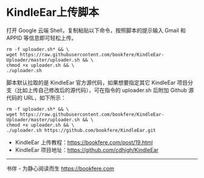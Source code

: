 # KindleEar上传脚本

打开 Google 云端 Shell，复制粘贴以下命令，按照脚本的提示输入 Gmail 和 APPID 等信息即可轻松上传。

```
rm -f uploader.sh* && \
wget https://raw.githubusercontent.com/bookfere/KindleEar-Uploader/master/uploader.sh && \
chmod +x uploader.sh && \
./uploader.sh
```

脚本默认拉取的是 KindleEar 官方源代码，如果想要指定其它 KindleEar 项目分支（比如上传自己修改后的源代码），可在指令的 uploader.sh 后附加 Github 源代码的 URL，如下所示：

```
rm -f uploader.sh* && \
wget https://raw.githubusercontent.com/bookfere/KindleEar-Uploader/master/uploader.sh && \
chmod +x uploader.sh && \
./uploader.sh https://github.com/bookfere/KindleEar.git
```

* KindleEar 上传教程：https://bookfere.com/post/19.html
* KindleEar 项目地址：https://github.com/cdhigh/KindleEar

---

书伴 - 为静心阅读而生
https://bookfere.com
